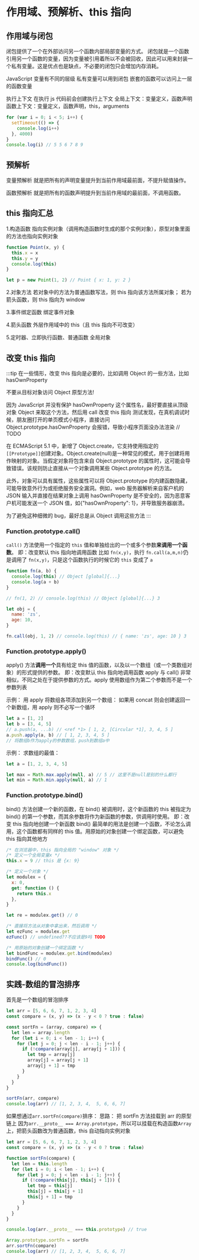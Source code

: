 # 作用域、预解析、this 指向

## 作用域与闭包

闭包提供了一个在外部访问另一个函数内部局部变量的方式。
闭包就是一个函数引用另一个函数的变量，因为变量被引用着所以不会被回收，因此可以用来封装一个私有变量。这是优点也是缺点，不必要的闭包只会增加内存消耗。

JavaScript 变量有不同的层级
私有变量可以用到闭包
嵌套的函数可以访问上一层的函数变量

执行上下文
在执行 js 代码前会创建执行上下文
全局上下文：变量定义，函数声明
函数上下文：变量定义，函数声明，this，arguments

```js
for (var i = 0; i < 5; i++) {
  setTimeout(() => {
    console.log(i++)
  }, 4000)
}
console.log(i) // 5 5 6 7 8 9
```

## 预解析

变量预解析
就是把所有的声明变量提升到当前作用域最前面，不提升赋值操作。

函数预解析
就是把所有的函数声明提升到当前作用域的最前面，不调用函数。

## this 指向汇总

1.构造函数
指向实例对象（调用构造函数时生成的那个实例对象），原型对象里面的方法也指向实例对象

```js
function Point(x, y) {
  this.x = x
  this.y = y
  console.log(this)
}

let p = new Point(1, 2) // Point { x: 1, y: 2 }
```

2.对象方法
若对象中的方法为普通函数写法，则 this 指向该方法所属对象；
若为箭头函数，则 this 指向为 window

3.事件绑定函数
绑定事件对象

4.箭头函数
外层作用域中的 this（且 this 指向不可改变）

5.定时器、立即执行函数、普通函数
全局对象

## 改变 this 指向

:::tip
在一些情形，改变 this 指向是必要的，比如调用 Object 的一些方法，比如 hasOwnProperty

不要从目标对象访问 Object 原型方法!

因为 JavaScript 并没有保护 hasOwnProperty 这个属性名，最好要直接从顶级对象 Object 来取这个方法，然后用 call 改变 this 指向
测试发现，在真机调试时候，朋友圈打开的单页模式小程序，直接访问 Object.prototype.hasOwnProperty 会报错，导致小程序页面没办法渲染 // TODO

在 ECMAScript 5.1 中，新增了 Object.create，它支持使用指定的`[[Prototype]]`创建对象。Object.create(null)是一种常见的模式，用于创建将用作映射的对象。当假定对象将包含来自 Object.prototype 的属性时，这可能会导致错误。该规则防止直接从一个对象调用某些 Object.prototype 的方法。

此外，对象可以具有属性，这些属性可以将 Object.prototype 的内建函数隐藏，可能导致意外行为或拒绝服务安全漏洞。例如，web 服务器解析来自客户机的 JSON 输入并直接在结果对象上调用 hasOwnProperty 是不安全的，因为恶意客户机可能发送一个 JSON 值，如{"hasOwnProperty": 1}，并导致服务器崩溃。

为了避免这种细微的 bug，最好总是从 Object 调用这些方法
:::

### Function.prototype.call()

`call()` 方法使用一个指定的 `this` 值和单独给出的一个或多个参数**来调用一个函数**。
即：改变默认 this 指向地调用函数
比如 `fn(x,y)`，执行 `fn.call(a,m,n)`仍是调用了 `fn(x,y)`，只是这个函数执行的时候它的 `this` 变成了 `a`

```js
function fn(a, b) {
  console.log(this) // Object [global]{...}
  console.log(a + b)
}

// fn(1, 2) // console.log(this) // Object [global]{...} 3

let obj = {
  name: 'zs',
  age: 10,
}

fn.call(obj, 1, 2) // console.log(this) // { name: 'zs', age: 10 } 3
```

### Function.prototype.apply()

apply() 方法**调用一个**具有给定 this 值的函数，以及以一个数组（或一个类数组对象）的形式提供的参数。
即：改变默认 this 指向地调用函数
apply 与 call() 非常相似，不同之处在于提供参数的方式。apply 使用数组作为第二个参数而不是一个参数列表

示例：
用 apply 将数组各项添加到另一个数组：
如果用 concat 则会创建返回一个新数组，用 apply 则不必写一个循环

```js
let a = [1, 2]
let b = [3, 4, 5]
// a.push(a, ...b) // <ref *1> [ 1, 2, [Circular *1], 3, 4, 5 ]
a.push.apply(a, b) // [ 1, 2, 3, 4, 5 ]
// 将数组b作为apply的参数数组，push到数组a中
```

示例：
求数组的最值：

```js
let a = [1, 2, 3, 4, 5]

let max = Math.max.apply(null, a) // 5 // 这里不是null是别的什么都行
let min = Math.min.apply(null, a) // 1
```

### Function.prototype.bind()

bind() 方法创建一个新的函数，在 bind() 被调用时，这个新函数的 this 被指定为 bind() 的第一个参数，而其余参数将作为新函数的参数，供调用时使用。
即：改变 this 指向地创建一个新函数
bind() 最简单的用法是创建一个函数，不论怎么调用，这个函数都有同样的 this 值。用原始的对象创建一个绑定函数，可以避免 this 指向其他地方

```js
/* 在浏览器中，this 指向全局的 "window" 对象 */
/* 定义一个全局变量x */
this.x = 9 // this 是 {x: 9}

/* 定义一个对象 */
let modulex = {
  x: 0,
  get: function () {
    return this.x
  },
}

let re = modulex.get() // 0

/* 直接将方法从对象中拿出来，然后调用 */
let ezFunc = modulex.get
ezFunc() // undefined??不应该是9吗 TODO

/* 用原始的对象创建一个绑定函数 */
let bindFunc = modulex.get.bind(modulex)
bindFunc() // 0
console.log(bindFunc())
```

## 实践-数组的冒泡排序

首先是一个数组的冒泡排序

```js
let arr = [5, 6, 6, 7, 1, 2, 3, 4]
const compare = (x, y) => (x - y < 0 ? true : false)

const sortFn = (array, compare) => {
  let len = array.length
  for (let i = 0; i < len - 1; i++) {
    for (let j = 0; j < len - i - 1; j++) {
      if (!compare(array[j], array[j + 1])) {
        let tmp = array[j]
        array[j] = array[j + 1]
        array[j + 1] = tmp
      }
    }
  }
}

sortFn(arr, compare)
console.log(arr) // [1, 2, 3, 4,  5, 6, 6, 7]
```

如果想通过`arr.sortFn(compare)`排序：
思路：
把 sortFn 方法挂载到 arr 的原型链上
因为`arr.__proto__ === Array.prototype`，所以可以挂载在构造函数`Array`上，把箭头函数改为普通函数，this 自动指向实例对象

```js
let arr = [5, 6, 6, 7, 1, 2, 3, 4]
const compare = (x, y) => (x - y < 0 ? true : false)

function sortFn(compare) {
  let len = this.length
  for (let i = 0; i < len - 1; i++) {
    for (let j = 0; j < len - i - 1; j++) {
      if (!compare(this[j], this[j + 1])) {
        let tmp = this[j]
        this[j] = this[j + 1]
        this[j + 1] = tmp
      }
    }
  }
}

console.log(arr.__proto__ === this.prototype) // true

Array.prototype.sortFn = sortFn
arr.sortFn(compare)
console.log(arr) // [1, 2, 3, 4,  5, 6, 6, 7]
```
